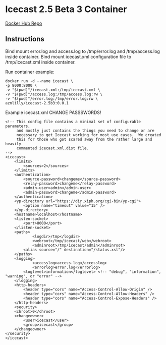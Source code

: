 # Icecast 2.5 Beta 3 Container

[Docker Hub Repo](https://hub.docker.com/r/aznlilly/icecast-2.5b3)

## Instructions

Bind mount error.log and access.log to /tmp/error.log and /tmp/access.log inside container.
Bind mount icecast.xml configuration file to /tmp/icecast.xml inside container.

Run container example:  
```
docker run -d --name icecast \
-p 8000:8000 \
-v "$(pwd)"/icecast.xml:/tmp/icecast.xml \
-v "$(pwd)"/access.log:/tmp/access.log:rw \
-v "$(pwd)"/error.log:/tmp/error.log:rw \
aznlilly/icecast-2.5b3:0.0.1
```

Example icecast.xml CHANGE PASSSWORDS!
```
<!-- This config file contains a minimal set of configurable parameters,
     and mostly just contains the things you need to change or are
     necessary to get Icecast working for most use cases.  We created
     this for those who got scared away from the rather large and heavily
     commented icecast.xml.dist file.
-->
<icecast>
    <limits>
        <sources>2</sources>
    </limits>
    <authentication>
        <source-password>changeme</source-password>
        <relay-password>changeme</relay-password>
        <admin-user>admin</admin-user>
        <admin-password>changeme</admin-password>
    </authentication>
    <yp-directory url="https://dir.xiph.org/cgi-bin/yp-cgi">
        <option name="timeout" value="15" />
    </yp-directory>
    <hostname>localhost</hostname>
    <listen-socket>
        <port>8000</port>
    </listen-socket>
    <paths>
            <logdir>/tmp</logdir>
            <webroot>/tmp/icecast/web</webroot>
            <adminroot>/tmp/icecast/admin</adminroot>
        <alias source="/" destination="/status.xsl"/>
    </paths>
    <logging>
            <accesslog>access.log</accesslog>
            <errorlog>error.log</errorlog>
        <loglevel>information</loglevel> <!-- "debug", "information", "warning", or "error" -->
    </logging>
    <http-headers>
        <header type="cors" name="Access-Control-Allow-Origin" />
        <header type="cors" name="Access-Control-Allow-Headers" />
        <header type="cors" name="Access-Control-Expose-Headers" />
    </http-headers>
    <security>
    <chroot>0</chroot>
    <changeowner>
        <user>icecast</user>
        <group>icecast</group>
    </changeowner>
</security>
</icecast>

```
